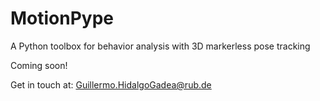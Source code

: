 # MotionPype
A Python toolbox for behavior analysis with 3D markerless pose tracking

Coming soon!

Get in touch at:
Guillermo.HidalgoGadea@rub.de
